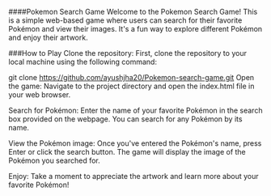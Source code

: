 ####Pokemon Search Game
Welcome to the Pokemon Search Game! This is a simple web-based game where users can search for their favorite Pokémon and view their images. It's a fun way to explore different Pokémon and enjoy their artwork.

###How to Play
Clone the repository: First, clone the repository to your local machine using the following command:

git clone https://github.com/ayushjha20/Pokemon-search-game.git
Open the game: Navigate to the project directory and open the index.html file in your web browser.

Search for Pokémon: Enter the name of your favorite Pokémon in the search box provided on the webpage. You can search for any Pokémon by its name.

View the Pokémon image: Once you've entered the Pokémon's name, press Enter or click the search button. The game will display the image of the Pokémon you searched for.

Enjoy: Take a moment to appreciate the artwork and learn more about your favorite Pokémon!
